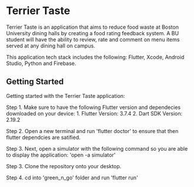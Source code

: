 # Terrier Taste

Terrier Taste is an application that aims to reduce food waste at Boston University dining halls by creating a food rating feedback system. A BU student  will have the ability to review, rate and comment on menu items served at any dining hall on campus.

This application tech stack includes the following: Flutter, Xcode, Android Studio, Python and Firebase. 

## Getting Started

Getting started with the Terrier Taste application: 

Step 1. Make sure to have the following Flutter version and dependecies downloaded on your device: 
    1. Flutter Version: 3.7.4 
    2. Dart SDK Version: 2.19.2

Step 2. Open a new terminal and run 'flutter doctor' to ensure that then flutter  dependcies are satified. 

Step 3. Next, open a simulator with the following command so you are able to display the application: 'open -a simulator'

Step 3. Clone the repository onto your desktop. 

Step 4. cd into 'green_n_go' folder and run 'flutter run'
